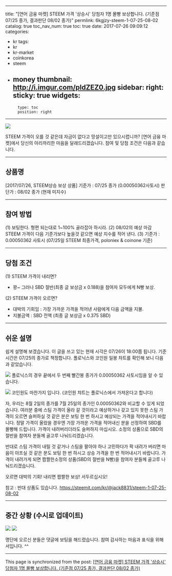 
---
title: "[연어 금융 마켓] STEEM 가격 '상승시' 당첨자 1명 몰빵 보상합니다. (기준점 07/25 종가, 결과판단 08/02 종가)"
permlink: 6kgjzy-steem-1-07-25-08-02
catalog: true
toc_nav_num: true
toc: true
date: 2017-07-26 09:09:12
categories:
- kr
tags:
- kr
- kr-market
- coinkorea
- steem
- money
thumbnail: http://i.imgur.com/pldZEZ0.jpg
sidebar:
    right:
        sticky: true
widgets:
    -
        type: toc
        position: right
---


![](http://i.imgur.com/pldZEZ0.jpg)

STEEM 가격이 오를 것 같은데 자금이 없다고 망설이고만 있으시렵니까? [연어 금융 마켓]에서 당신의 아리까리한 마음을 달래드리겠습니다. 참여 및 당첨 조건은 다음과 같습니다.

---

상품명
--
[2017/07/26, STEEM상승 보상 상품]
기준가 : 07/25 종가 (0.00050362사토시)
판단가 : 08/02 종가 (현재 미지수) 

---

참여 방법
--

(1) 보팅한다. 형편 되는대로 1~100% 골라잡아 하시라.
(2) 08/02의 예상 마감 STEEM 가격이 다음 기준가보다 높을것 같으면 예상 지수를 적어 낸다.
(3) 기준가 : 0.00050362 사토시 (07/25일 STEEM 최종가격, poloniex & coinone 기준)

---

당첨 조건
--
(1) STEEM 가격이 내리면? 
* 꽝~ 그러나 SBD 절반(최종 글 보상금 x 0.188)을 참여자 모두에게 N빵 보상.

(2) STEEM 가격이 오르면?
* 대박의 기회임 : 가장 가까운 가격을 적어낸 사람에게 다음 금액을 지불. 
* 지불금액 : SBD 전액 (최종 글 보상금 x 0.375 SBD)

---

쉬운 설명
--

쉽게 설명해 보겠습니다.
이 글을 쓰고 있는 현재 시각은 07/26이 18:00쯤 됩니다. 기준 시간은 07/25의 종가로 책정합니다. 폴로닉스와 코인원 일봉 챠트를 확인해 보니 다음과 같았습니다.

![](http://i.imgur.com/JVyRkYa.jpg)
폴로닉스의 경우 끝에서 두 번째 빨간봉 종가가 0.00050362 사토시임을 알 수 있습니다.

![](http://i.imgur.com/xc8dx3O.jpg)
코인원도 마찬가지 입니다. (코인원 챠트는 폴로닉스에서 가져온다고 합니다)

자, 우리는 8월 2일의 종가를 7월 25일의 종가인 0.00050362와 비교할 수 있게 되었습니다. 여러분 중에 스팀 가격이 올라 갈 것이라고 예상하거나 갖고 있지 못한 스팀 가격이 오르면 슬퍼하실 것 같은 분은 보팅 한 번 하시고 예상되는 가격을 적어내시기 바랍니다. 정말 가격이 올랐을 경우엔 가장 가까운 가격을 적어내신 분을 선정하여 SBD를 몰빵해 드립니다. 가격이 내려버리더라도 슬퍼하지 마십시오. 소정의 상품으로 SBD의 절반을 참여자 분들께 골고루 나눠드리겠습니다. 

반대로 스팀 가격이 내릴 것 같거나 스팀을 팔아야 하나 고민하다가 팍 내려가 버리면 마음이 아프실 것 같은 분도 보팅 한 번 하시고 상승 가격을 한 번 적어내시기 바랍니다. 가격이 내려가게 되면 짭짤한소정의 상품(SBD의 절반을 N빵)을 참여자 분들께 골고루 나눠드리겠습니다.

오르면 대박의 기회! 내리면 짭짤한 보상!
서두르십시오!

참고 : 반대 상품도 있습니다.
https://steemit.com/kr/@jack8831/steem-1-07-25-08-02

---

중간 상황 (수시로 업데이트)
--
![](http://i.imgur.com/aDcwnbl.jpg)
![](http://i.imgur.com/Og49Frg.jpg)


명단에 오르신 분들은 댓글에 보팅을 해드렸습니다. 참여 감사하는 마음과 표식을 위해서입니다. ^^

- - -

This page is synchronized from the post: [[연어 금융 마켓] STEEM 가격 '상승시' 당첨자 1명 몰빵 보상합니다. (기준점 07/25 종가, 결과판단 08/02 종가)](https://steemit.com/@jack8831/6kgjzy-steem-1-07-25-08-02)
